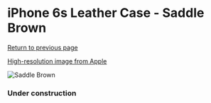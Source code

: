 # iPhone 6s Leather Case - Saddle Brown

[Return to previous page](/iphone_6)

[High-resolution image from Apple](https://store.storeimages.cdn-apple.com/8756/as-images.apple.com/is/MKXT2?wid=4500&hei=4500&fmt=png)

<div style="width: 384px"><img src="/everysource/MKXT2.png" alt="Saddle Brown"></div>

### Under construction
